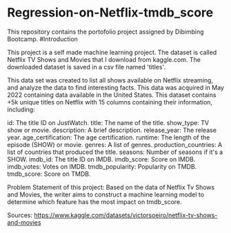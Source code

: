# Regression-on-Netflix-tmdb_score
This repository contains the portofolio project assigned by Dibimbing Bootcamp.
#Introduction

This project is a self made machine learning project. The dataset is called Netflix TV Shows and Movies that I download from kaggle.com. The downloaded dataset is saved in a csv file named 'titles'.

This data set was created to list all shows available on Netflix streaming, and analyze the data to find interesting facts. This data was acquired in May 2022 containing data available in the United States. This dataset contains +5k unique titles on Netflix with 15 columns containing their information, including:

id: The title ID on JustWatch.
title: The name of the title.
show_type: TV show or movie.
description: A brief description.
release_year: The release year.
age_certification: The age certification.
runtime: The length of the episode (SHOW) or movie.
genres: A list of genres.
production_countries: A list of countries that produced the title.
seasons: Number of seasons if it's a SHOW.
imdb_id: The title ID on IMDB.
imdb_score: Score on IMDB.
imdb_votes: Votes on IMDB.
tmdb_popularity: Popularity on TMDB.
tmdb_score: Score on TMDB.

Problem Statement of this project: Based on the data of Netflix Tv Shows and Movies, the writer aims to construct a machine learning model to determine which feature has the most impact on tmdb_score.

Sources: https://www.kaggle.com/datasets/victorsoeiro/netflix-tv-shows-and-movies
